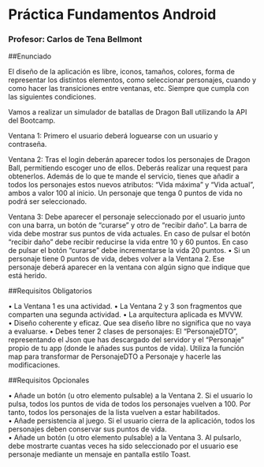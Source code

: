 # Práctica Fundamentos Android
### Profesor: Carlos de Tena Bellmont

##Enunciado 

El diseño de la aplicación es libre, iconos, tamaños, colores, forma de representar los distintos elementos, como seleccionar personajes, cuando y como hacer las transiciones entre ventanas, etc. Siempre que cumpla con las siguientes condiciones.  

Vamos a realizar un simulador de batallas de Dragon Ball utilizando la API del Bootcamp.  

Ventana 1: Primero el usuario deberá loguearse con un usuario y contraseña.  

Ventana 2: Tras el login deberán aparecer todos los personajes de Dragon Ball, permitiendo escoger uno de ellos. Deberás realizar una request para obtenerlos. Además de lo que te mande el servicio, tienes que añadir a todos los personajes estos nuevos atributos: “Vida máxima” y “Vida actual”, ambos a valor 100 al inicio. Un personaje que tenga 0 puntos de vida no podrá ser seleccionado.  

Ventana 3: Debe aparecer el personaje seleccionado por el usuario junto con una barra, un botón de “curarse” y otro de “recibir daño”. La barra de vida debe mostrar sus puntos de vida actuales. En caso de pulsar el botón “recibir daño” debe recibir reducirse la vida entre 10 y 60 puntos. En caso de pulsar el botón “curarse” debe incrementarse la vida 20 puntos. 
• Si un personaje tiene 0 puntos de vida, debes volver a la Ventana 2. Ese personaje deberá aparecer en la ventana con algún signo que indique que está herido.  

##Requisitos Obligatorios 

• La Ventana 1 es una actividad. 
• La Ventana 2 y 3 son fragmentos que comparten una segunda actividad. 
• La arquitectura aplicada es MVVW.  
• Diseño coherente y eficaz. Que sea diseño libre no significa que no vaya a evaluarse. 
• Debes tener 2 clases de personajes: El “PersonajeDTO”, representando el Json que has descargado del servidor y el “Personaje” propio de tu app (donde le añades sus puntos de vida). Utiliza la función map para transformar de PersonajeDTO a Personaje y hacerle las modificaciones. 

##Requisitos Opcionales 

• Añade un botón (u otro elemento pulsable) a la Ventana 2. Si el usuario lo pulsa, todos los puntos de vida de todos los personajes vuelven a 100. Por
tanto, todos los personajes de la lista vuelven a estar habilitados.  
• Añade persistencia al juego. Si el usuario cierra de la aplicación, todos los personajes deben conservar sus puntos de vida.    
• Añade un botón (u otro elemento pulsable) a la Ventana 3. Al pulsarlo, debe mostrarte cuantas veces ha sido seleccionado por el usuario ese personaje
mediante un mensaje en pantalla estilo Toast.  
